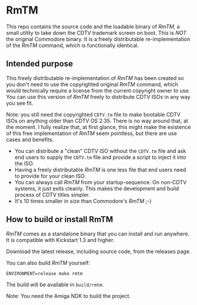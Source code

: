 # RmTM

This repo contains the source code and the loadable binary of _RmTM_, a small utility to take down the CDTV trademark screen on boot. This is _NOT_ the original Commodore binary. It is a freely distributable re-implementation of the _RmTM_ command, which is functionally identical.

## Intended purpose
This freely distributable re-implementation of _RmTM_ has been created so you don't need to use the copyrighted original _RmTM_ command, which would technically require a license from the current copyright owner to use. You can use this version of _RmTM_ freely to distribute CDTV ISOs in any way you see fit.

Note: you still need the copyrighted `CDTV.tm` file to make bootable CDTV ISOs on anything older than CDTV OS 2.35. There is no way around that, at the moment. I fully realize that, at first glance, this might make the existence of this free implementation of _RmTM_ seem pointless, but there are use cases and benefits.

- You can distribute a "clean" CDTV ISO without the `CDTV.tm` file and ask end users to supply the `CDTV.tm` file and provide a script to inject it into the ISO.
- Having a freely distributable _RmTM_ is one less file that end users need to provide for your clean ISO.
- You can always call _RmTM_ from your startup-sequence. On non-CDTV systems, it just exits cleanly. This makes the development and build process of CDTV titles simpler.
- It's 10 times smaller in size than Commodore's _RmTM_ ;-)

## How to build or install RmTM

_RmTM_ comes as a standalone binary that you can install and run anywhere. It is compatible with Kickstart 1.3 and higher.

Download the latest release, including source code, from the releases page.

You can also build _RmTM_ yourself:

```
ENVIRONMENT=release make rmtm
```

The build will be available in `build/rmtm`.

Note: You need the Amiga NDK to build the project.
